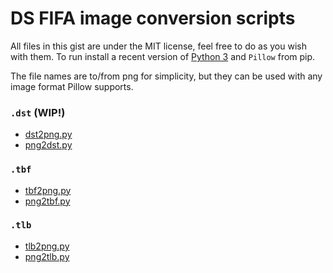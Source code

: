 # DS FIFA image conversion scripts

All files in this gist are under the MIT license, feel free to do as you wish with them. To run install a recent version of [Python 3](https://python.org) and `Pillow` from pip.

The file names are to/from png for simplicity, but they can be used with any image format Pillow supports.

### `.dst` (WIP!)
- [dst2png.py](https://gist.github.com/Epicpkmn11/988b2a3cac73a907cdd8e483209aae4a/raw/dst2png.py)
- [png2dst.py](https://gist.githubusercontent.com/Epicpkmn11/988b2a3cac73a907cdd8e483209aae4a/raw/png2dst.py)

### `.tbf`
- [tbf2png.py](https://gist.github.com/Epicpkmn11/988b2a3cac73a907cdd8e483209aae4a/raw/tbf2png.py)
- [png2tbf.py](https://gist.githubusercontent.com/Epicpkmn11/988b2a3cac73a907cdd8e483209aae4a/raw/png2tbf.py)

### `.tlb`
- [tlb2png.py](https://gist.github.com/Epicpkmn11/988b2a3cac73a907cdd8e483209aae4a/raw/tlb2png.py)
- [png2tlb.py](https://gist.githubusercontent.com/Epicpkmn11/988b2a3cac73a907cdd8e483209aae4a/raw/png2tlb.py)

